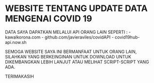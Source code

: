 # WEBSITE TENTANG UPDATE DATA MENGENAI COVID 19 

DATA SAYA DAPATKAN MELALUI API ORANG LAIN SEPERTI :
    - kawalkorona.com
    - github.com/javieraviles/covidAPI
    - covid19hub-api.now.sh

SEMOGA WEBSITE SAYA INI BERMANFAAT UNTUK ORANG LAIN, SILAHKAN YANG BERKEINGINAN UNTUK DOWNLOAD UNTUK DIKEMBANGKAN LEBIH LANJUT ATAU MELIHAT SCRIPT-SCRIPT YANG ADA.

TERIMAKASIH